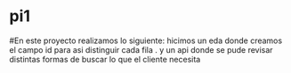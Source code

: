 # pi1
#En este proyecto realizamos lo siguiente:
hicimos un  eda donde creamos el campo id para asi distinguir cada fila .
y un api donde se pude revisar distintas formas de buscar lo que el cliente necesita
